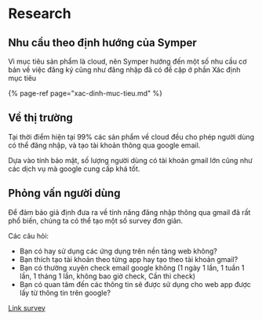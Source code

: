 # Research

## Nhu cầu theo định hướng của Symper

Vì mục tiêu sản phẩm là cloud, nên Symper hướng đến một số nhu cầu cơ bản về việc đăng ký cũng như đăng nhập đã có đề cập ở phần Xác định mục tiêu

{% page-ref page="xac-dinh-muc-tieu.md" %}

## Về thị trường

Tại thời điểm hiện tại 99% các sản phẩm về cloud đều cho phép người dùng có thể đăng nhập, và tạo tài khoản thông qua google email.

Dựa vào tính bảo mật, số lượng người dùng có tài khoản gmail lớn cũng như các dịch vụ mà google cung cấp khá tốt.

## Phỏng vấn người dùng

Để đảm bảo giả định đưa ra về tính năng đăng nhập thông qua gmail đã rất phổ biến, chúng ta có thể tạo một số survey đơn giản.

Các câu hỏi:

* Bạn có hay sử dụng các ứng dụng trên nền tảng web không?
* Bạn thích tạo tài khoản theo từng app hay tạo theo tài khoản gmail?
* Bạn có thường xuyên check email google không \(1 ngày 1 lần, 1 tuần 1 lần, 1 tháng 1 lần, không bao giờ check, Cần thì check\)
* Bạn có quan tâm đến các thông tin sẽ được sử dụng cho web app được lấy từ thông tin trên google?

[Link survey](https://forms.gle/emko3XwE1NQRqkFa7)


